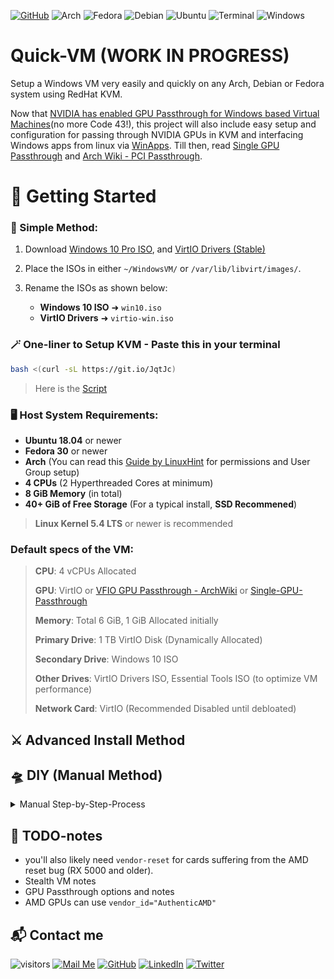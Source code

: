 [![GitHub](https://img.shields.io/badge/Quick-VM-brightgreen?style=for-the-badge&logo=Material-Design-Icons&logoColor=white)](https://github.com/gamerhat18/Quick-VM/)
![Arch](https://img.shields.io/badge/Arch-blue?style=for-the-badge&logo=Arch-Linux&logoColor=white)
![Fedora](https://img.shields.io/badge/Fedora-blue?style=for-the-badge&logo=Fedora&logoColor=white&color=294172)
![Debian](https://img.shields.io/badge/Debain-red?style=for-the-badge&logo=Debian&logoColor=white&color=A81D33)
![Ubuntu](https://img.shields.io/badge/Ubuntu-orange?style=for-the-badge&logo=Ubuntu&logoColor=white&color=E95420)
![Terminal](https://img.shields.io/badge/Terminal-black?style=for-the-badge&logo=Windows-Terminal&logoColor=white&color=4D4D4D)
![Windows](https://img.shields.io/badge/Windows-blue?style=for-the-badge&logo=Windows&logoColor=white&color=0078D6)



# Quick-VM (WORK IN PROGRESS) 

Setup a Windows VM very easily and quickly on any Arch, Debian or Fedora system using RedHat KVM. 

Now that [NVIDIA has enabled GPU Passthrough for Windows based Virtual Machines](https://nvidia.custhelp.com/app/answers/detail/a_id/5173)(no more Code 43!), this project will also include easy setup and configuration for passing through NVIDIA GPUs in KVM and interfacing Windows apps from linux via [WinApps](https://github.com/Fmstrat/winapps/).
Till then, read [Single GPU Passthrough](https://github.com/joeknock90/Single-GPU-Passthrough) and [Arch Wiki - PCI Passthrough](https://wiki.archlinux.org/index.php/PCI_passthrough_via_OVMF).

# 🚀 Getting Started

### 🌟 Simple Method:

1. Download [Windows 10 Pro ISO](https://www.microsoft.com/en-us/software-download/windows10ISO), and [VirtIO Drivers (Stable)](https://fedorapeople.org/groups/virt/virtio-win/direct-downloads/stable-virtio/virtio-win.iso)

2. Place the ISOs in either `~/WindowsVM/` or `/var/lib/libvirt/images/`.

3. Rename the ISOs as shown below:
    - **Windows 10 ISO** ➜ `win10.iso`
    - **VirtIO Drivers** ➜ `virtio-win.iso`

### 🪄 One-liner to Setup KVM - Paste this in your terminal

```bash
bash <(curl -sL https://git.io/JqtJc) 
 ```

> Here is the [Script](https://github.com/gamerhat18/quick-vm/blob/main/one-liner.sh)

### 🖥 Host System Requirements:
 
  - **Ubuntu 18.04** or newer
  - **Fedora 30** or newer
  - **Arch** (You can read this [Guide by LinuxHint](https://linuxhint.com/install_configure_kvm_archlinux) for permissions and User Group setup)
  - **4 CPUs** (2 Hyperthreaded Cores at minimum)
  - **8 GiB Memory** (in total)
  - **40+ GiB of Free Storage** (For a typical install, **SSD Recommened**)
> **Linux Kernel 5.4 LTS** or newer is recommended 

### Default specs of the VM:

>**CPU**: 4 vCPUs Allocated
>
>**GPU**: VirtIO or [VFIO GPU Passthrough - ArchWiki](https://wiki.archlinux.org/index.php/PCI_passthrough_via_OVMF) or [Single-GPU-Passthrough](https://github.com/joeknock90/Single-GPU-Passthrough) 
>
>**Memory**: Total 6 GiB, 1 GiB Allocated initially
>
>**Primary Drive**: 1 TB VirtIO Disk (Dynamically Allocated)
>
>**Secondary Drive**: Windows 10 ISO
>
>**Other Drives**: VirtIO Drivers ISO, Essential Tools ISO (to optimize VM performance)
>
>**Network Card**: VirtIO (Recommended Disabled until debloated)




## ⚔️ Advanced Install Method






## 🛸 DIY (Manual Method)

<p>
<details>
<summary>Manual Step-by-Step-Process</summary>
<br>

### First, you must install the required packages on your system. You may search the packages in your package manager or compile them yourself.

<p>
<details>
<summary>Installing Dependencies</summary>
<br>


#### Install Qemu-KVM, Virt-Manager, Libvirt and other dependencies on your distro.
 

**Note:** Any Linux distribution will work just fine. You do need to install `libvirt`, `virt-manager`, `qemu`, and other required dependencies.

 ```bash
# Debian & Ubuntu (Linux Mint, PopOS, ElementaryOS)
sudo apt install -y qemu qemu-kvm libvirt-bin libvirt-daemon libvirt-clients bridge-utils virt-manager
``` 

 ```bash
# Fedora based ditros  
sudo dnf -y install qemu-kvm libvirt bridge-utils virt-install virt-manager
``` 

```bash
# Arch (Manjaro, Arco Linux, EndeavourOS) 
sudo pacman -S --noconfirm qemu libvirt bridge-utils edk2-ovmf vde2 ebtables dnsmasq openbsd-netcat virt-manager
 ```

### After installing the dependencies, make sure you enable `libvirtd.service`

```bash
 # Enable Libvirt Service
 sudo systemctl enable --now libvirtd

 # Enable VM Console logging 
 sudo systemctl enable --now virtlogd 

 # Enable Virtual Network Bridge 
 sudo virsh net-autostart default
 sudo virsh net-start default
 ```
 
</br> 
</details>
</p>
 
> **Linux Kernel 5.4 LTS** or newer is recommended
 
## Download the Windows 10 ISO and KVM VirtIO drivers

You will need **Windows 10 Pro/Pro N**, as it has RDP Support which is needed if you want to run Windows Apps under Linux. You will also need drivers for VirtIO to ensure the best performance with the least overhead on your system.
 
- Download [VirtIO Drivers (Stable)](https://fedorapeople.org/groups/virt/virtio-win/direct-downloads/stable-virtio/virtio-win.iso) from FedoraPeople

- Download [Official Windows 10 ISO](https://www.microsoft.com/en-us/software-download/windows10ISO) from Microsoft 

> You may even supply your own custom Windows Image (like Windows Ameliorated Edition)
 

**Note:** Place the ISOs in `~/WindowsVM` , as this script points to that directory to find those ISOs. You can change the location in the `kvm/Windows10-Vanilla.xml` file if you prefer.


### Make sure you rename both of the ISOs as following:

**Windows 10 ISO** ➜ `win10.iso`

**VirtIO Drivers** ➜ `virtio-win.iso`



</br>
</details>
</p>

## 🔌 TODO-notes

- you'll also likely need `vendor-reset` for cards suffering from the AMD reset bug (RX 5000 and older).
- Stealth VM notes
- GPU Passthrough options and notes
- AMD GPUs can use `vendor_id="AuthenticAMD"`

## 📬 Contact me

![visitors](https://visitor-badge.glitch.me/badge?page_id=gamerhat18.quick-vm)
[![Mail Me](https://img.shields.io/badge/pranavkulkarni195@gmail.com-%23EA4335.svg?&style=flat-square&logo=gmail&logoColor=white)](mailto:pranavkulkarni195@gmail.com) 
[![GitHub](https://img.shields.io/badge/GitHub-%23181717.svg?&style=flat-square&logo=github&logoColor=white)](https://github.com/gamerhat18) 
[![LinkedIn](https://img.shields.io/badge/LinkedIn-%230077B5.svg?&style=flat-square&logo=linkedin&logoColor=white)](https://linkedin.com/in/pranav-kulkarni-94b975180) 
[![Twitter](https://img.shields.io/badge/Twitter-%231DA1F2.svg?&style=flat-square&logo=twitter&logoColor=white)](https://twitter.com/gamerhat18)

